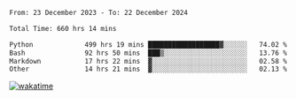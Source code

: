 <!--START_SECTION:waka-->

```txt
From: 23 December 2023 - To: 22 December 2024

Total Time: 660 hrs 14 mins

Python             499 hrs 19 mins ██████████████████▓░░░░░░   74.02 %
Bash               92 hrs 50 mins  ███▒░░░░░░░░░░░░░░░░░░░░░   13.76 %
Markdown           17 hrs 22 mins  ▓░░░░░░░░░░░░░░░░░░░░░░░░   02.58 %
Other              14 hrs 21 mins  ▓░░░░░░░░░░░░░░░░░░░░░░░░   02.13 %
```

<!--END_SECTION:waka-->
[![wakatime](https://wakatime.com/badge/user/5f89a63a-5294-4958-ad30-2b3455e63f2a.svg)](https://wakatime.com/@5f89a63a-5294-4958-ad30-2b3455e63f2a)
